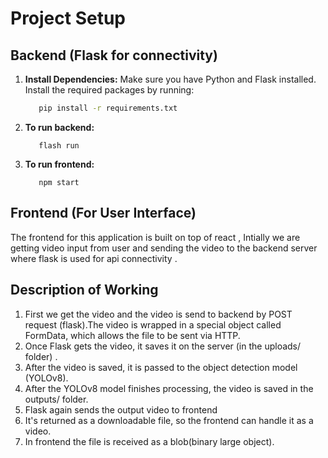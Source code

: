 # Project Setup

## Backend (Flask for connectivity)

1. **Install Dependencies:**
   Make sure you have Python and Flask installed. Install the required packages by running:

   ```bash
      pip install -r requirements.txt
2. **To run backend:** 
   ```
      flash run
3. **To run frontend:**
   ```
      npm start

## Frontend (For User Interface)
   The frontend for this application is built on top of react , Intially we are getting video input from user and sending the video to the backend server where flask is used for api connectivity .

## Description of Working
  1. First we get the video and the video is send to backend by POST request (flask).The video is wrapped in a special object called FormData, which allows the file to be sent via HTTP.
  2. Once Flask gets the video, it saves it on the server (in the uploads/ folder) .
  3. After the video is saved, it is passed to the object detection model (YOLOv8).
  4. After the YOLOv8 model finishes processing, the video is saved in the outputs/ folder.
  5. Flask again sends the output video to frontend
  6. It's returned as a downloadable file, so the frontend can handle it as a video.
  7. In frontend the file is received as a blob(binary large object).
   
